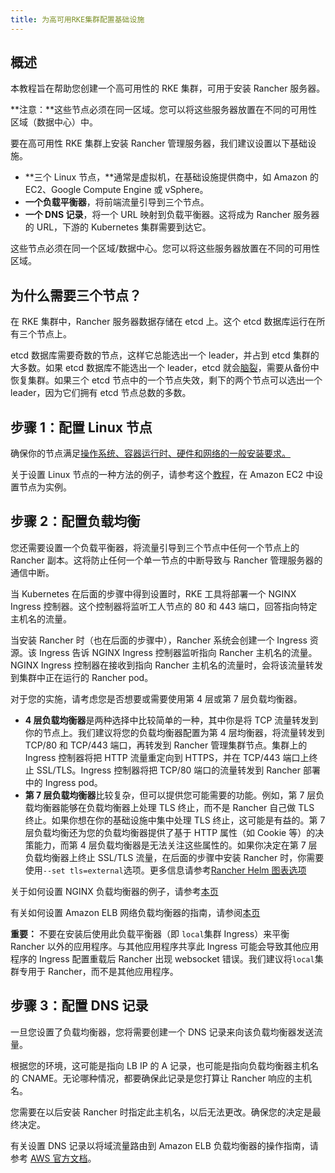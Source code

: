 ```yaml
---
title: 为高可用RKE集群配置基础设施
---
```


## 概述

本教程旨在帮助您创建一个高可用性的 RKE 集群，可用于安装 Rancher 服务器。

**注意：**这些节点必须在同一区域。您可以将这些服务器放置在不同的可用性区域（数据中心）中。

要在高可用性 RKE 集群上安装 Rancher 管理服务器，我们建议设置以下基础设施。

- **三个 Linux 节点，**通常是虚拟机，在基础设施提供商中，如 Amazon 的 EC2、Google Compute Engine 或 vSphere。
- **一个负载平衡器**，将前端流量引导到三个节点。
- **一个 DNS 记录**，将一个 URL 映射到负载平衡器。这将成为 Rancher 服务器的 URL，下游的 Kubernetes 集群需要到达它。

这些节点必须在同一个区域/数据中心。您可以将这些服务器放置在不同的可用性区域。

## 为什么需要三个节点？

在 RKE 集群中，Rancher 服务器数据存储在 etcd 上。这个 etcd 数据库运行在所有三个节点上。

etcd 数据库需要奇数的节点，这样它总能选出一个 leader，并占到 etcd 集群的大多数。如果 etcd 数据库不能选出一个 leader，etcd 就会[脑裂](https://www.quora.com/What-is-split-brain-in-distributed-systems)，需要从备份中恢复集群。如果三个 etcd 节点中的一个节点失效，剩下的两个节点可以选出一个 leader，因为它们拥有 etcd 节点总数的多数。

## 步骤 1：配置 Linux 节点

确保你的节点满足[操作系统、容器运行时、硬件和网络的一般安装要求。](/docs/rancher2/installation_new/requirements/_index)

关于设置 Linux 节点的一种方法的例子，请参考这个[教程](/docs/rancher2/installation_new//options/ec2-node/_index)，在 Amazon EC2 中设置节点为实例。

## 步骤 2：配置负载均衡

您还需要设置一个负载平衡器，将流量引导到三个节点中任何一个节点上的 Rancher 副本。这将防止任何一个单一节点的中断导致与 Rancher 管理服务器的通信中断。

当 Kubernetes 在后面的步骤中得到设置时，RKE 工具将部署一个 NGINX Ingress 控制器。这个控制器将监听工人节点的 80 和 443 端口，回答指向特定主机名的流量。

当安装 Rancher 时（也在后面的步骤中），Rancher 系统会创建一个 Ingress 资源。该 Ingress 告诉 NGINX Ingress 控制器监听指向 Rancher 主机名的流量。NGINX Ingress 控制器在接收到指向 Rancher 主机名的流量时，会将该流量转发到集群中正在运行的 Rancher pod。

对于您的实施，请考虑您是否想要或需要使用第 4 层或第 7 层负载均衡器。

- **4 层负载均衡器**是两种选择中比较简单的一种，其中你是将 TCP 流量转发到你的节点上。我们建议将您的负载均衡器配置为第 4 层均衡器，将流量转发到 TCP/80 和 TCP/443 端口，再转发到 Rancher 管理集群节点。集群上的 Ingress 控制器将把 HTTP 流量重定向到 HTTPS，并在 TCP/443 端口上终止 SSL/TLS。Ingress 控制器将把 TCP/80 端口的流量转发到 Rancher 部署中的 Ingress pod。
- **第 7 层负载均衡器**比较复杂，但可以提供您可能需要的功能。例如，第 7 层负载均衡器能够在负载均衡器上处理 TLS 终止，而不是 Rancher 自己做 TLS 终止。如果你想在你的基础设施中集中处理 TLS 终止，这可能是有益的。第 7 层负载均衡还为您的负载均衡器提供了基于 HTTP 属性（如 Cookie 等）的决策能力，而第 4 层负载均衡器是无法关注这些属性的。如果你决定在第 7 层负载均衡器上终止 SSL/TLS 流量，在后面的步骤中安装 Rancher 时，你需要使用`--set tls=external`选项。更多信息请参考[Rancher Helm 图表选项](/docs/rancher2/installation_new/resources/chart-options/_index)

关于如何设置 NGINX 负载均衡器的例子，请参考[本页](/docs/rancher2/installation_new/options/nginx/_index)

有关如何设置 Amazon ELB 网络负载均衡器的指南，请参阅[本页](/docs/rancher2/installation_new/options/nlb/_index)

**重要：**
不要在安装后使用此负载平衡器（即 `local`集群 Ingress）来平衡 Rancher 以外的应用程序。与其他应用程序共享此 Ingress 可能会导致其他应用程序的 Ingress 配置重载后 Rancher 出现 websocket 错误。我们建议将`local`集群专用于 Rancher，而不是其他应用程序。

## 步骤 3：配置 DNS 记录

一旦您设置了负载均衡器，您将需要创建一个 DNS 记录来向该负载均衡器发送流量。

根据您的环境，这可能是指向 LB IP 的 A 记录，也可能是指向负载均衡器主机名的 CNAME。无论哪种情况，都要确保此记录是您打算让 Rancher 响应的主机名。

您需要在以后安装 Rancher 时指定此主机名，以后无法更改。确保您的决定是最终决定。

有关设置 DNS 记录以将域流量路由到 Amazon ELB 负载均衡器的操作指南，请参考 [AWS 官方文档](https://docs.aws.amazon.com/Route53/latest/DeveloperGuide/routing-to-elb-load-balancer)。
